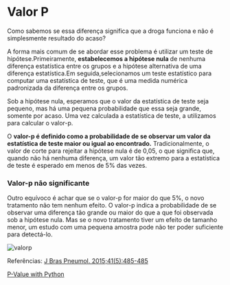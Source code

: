 # Valor P

Como sabemos se essa diferença significa que a droga funciona e não é simplesmente resultado do acaso?

A forma mais comum de se abordar esse problema é utilizar um teste de hipótese.Primeiramente, <b> estabelecemos a hipótese nula </b > de nenhuma diferença estatística entre os grupos e a hipótese alternativa de uma diferença estatística.Em seguida,selecionamos um teste estatístico para computar uma estatística de teste, que é uma medida numérica padronizada da diferença entre os grupos.

Sob a hipótese nula, esperamos que o valor da estatística de teste seja pequeno,
mas há uma pequena probabilidade que essa seja grande, somente por acaso. Uma vez calculada a estatística de teste, a utilizamos para calcular o valor-p.

O <b> valor-p é definido como a probabilidade de se observar um valor da estatística de teste maior ou igual ao encontrado.</b> Tradicionalmente, o valor de corte para rejeitar a hipótese nula é de 0,05, o que significa que, quando não há nenhuma diferença, um valor tão extremo para a estatística de teste é esperado em menos de 5% das vezes.

### Valor-p não significante

Outro equívoco é achar que se o valor-p for maior do que 5%, o novo tratamento não tem nenhum efeito. O valor-p indica a probabilidade de se observar uma diferença tão grande ou maior do que a que foi observada sob a hipótese nula. Mas se o novo tratamento tiver um efeito de tamanho menor, um estudo com uma pequena amostra pode não ter poder suficiente para detectá-lo.

![valorp](https://blog.minitab.com/hs-fs/hubfs/teste-t-para-uma-amostra.jpg?width=351&name=teste-t-para-uma-amostra.jpg)


Referências:
[J Bras Pneumol. 2015;41(5):485-485](https://www.scielo.br/pdf/jbpneu/v41n5/pt_1806-3713-jbpneu-41-05-00485.pdf)

[P-Value with Python](https://towardsdatascience.com/p-value-basics-with-python-code-ae5316197c52)